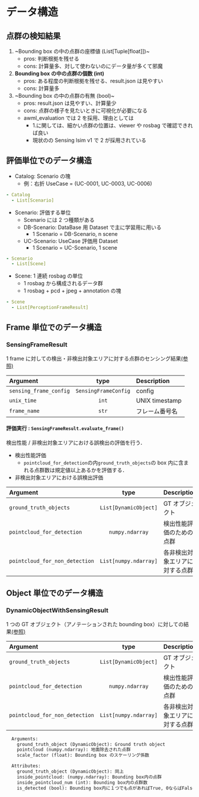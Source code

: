 # データ構造

## 点群の検知結果

1. ~Bounding box の中の点群の座標値 (List[Tuple[float]])~
   - pros: 判断根拠を残せる
   - cons: 計算量多、対して使わないのにデータ量が多くて邪魔
2. **Bounding box の中の点群の個数 (int)**
   - pros: ある程度の判断根拠を残せる、result.json は見やすい
   - cons: 計算量多
3. ~Bounding box の中の点群の有無 (bool)~
   - pros: result.json は見やすい、計算量少
   - cons: 点群の様子を見たいときに可視化が必要になる
   - awml_evaluation では 2 を採用、理由としては
     - 1.に関しては、細かい点群の位置は、viewer や rosbag で確認できれば良い
     - 現状のの Sensing lsim v1 で 2 が採用されている

## 評価単位でのデータ構造

- Catalog: Scenario の塊
  - 例：右折 UseCase = (UC-0001, UC-0003, UC-0006)

```yaml
- Catalog
  - List[Scenario]
```

- Scenario: 評価する単位
  - Scenario には 2 つ種類がある
  - DB-Scenario: DataBase 用 Dataset で主に学習用に用いる
    - 1 Scenario = DB-Scenario, n scene
  - UC-Scenario: UseCase 評価用 Dataset
    - 1 Scenario = UC-Scenario, 1 scene

```yaml
- Scenario
  - List[Scene]
```

- Scene: 1 連続 rosbag の単位
  - 1 rosbag から構成されるデータ群
  - 1 rosbag + pcd + jpeg + annotation の塊

```yaml
- Scene
  - List[PerceptionFrameResult]
```

## Frame 単位でのデータ構造

### SensingFrameResult

1 frame に対しての検出・非検出対象エリアに対する点群のセンシング結果[(参照)](../../../awml_evaluation/awml_evaluation/evaluation/sensing/sensing_frame_result.py)

| Argument               |         type         | Description    |
| :--------------------- | :------------------: | :------------- |
| `sensing_frame_config` | `SensingFrameConfig` | config         |
| `unix_time`            |        `int`         | UNIX timestamp |
| `frame_name`           |        `str`         | フレーム番号名 |

#### 評価実行 : `SensingFrameResult.evaluate_frame()`

検出性能 / 非検出対象エリアにおける誤検出の評価を行う．

- 検出性能評価
  - `pointcloud_for_detection`の内`ground_truth_objects`の box 内に含まれる点群数は規定値以上あるかを評価する．
- 非検出対象エリアにおける誤検出評価

| Argument                       |         type          | Description                    |
| :----------------------------- | :-------------------: | :----------------------------- |
| `ground_truth_objects`         | `List[DynamicObject]` | GT オブジェクト                |
| `pointcloud_for_detection`     |    `numpy.ndarray`    | 検出性能評価のための点群       |
| `pointcloud_for_non_detection` | `List[numpy.ndarray]` | 各非検出対象エリアに対する点群 |

## Object 単位でのデータ構造

### DynamicObjectWithSensingResult

1 つの GT オブジェクト（アノテーションされた bounding box）に対しての結果[(参照)](../../../awml_evaluation/awml_evaluation/evaluation/sensing/sensing_result.py)

| Argument                       |         type          | Description                    |
| :----------------------------- | :-------------------: | :----------------------------- |
| `ground_truth_objects`         | `List[DynamicObject]` | GT オブジェクト                |
| `pointcloud_for_detection`     |    `numpy.ndarray`    | 検出性能評価のための点群       |
| `pointcloud_for_non_detection` | `List[numpy.ndarray]` | 各非検出対象エリアに対する点群 |

```txt
  Arguments:
    ground_truth_object (DynamicObject): Ground truth object
    pointcloud (numpy.ndarray): 地面除去された点群
    scale_factor (float): Bounding box のスケーリング係数

  Attributes:
    ground_truth_object (DynamicObject): 同上
    inside_pointcloud: (numpy.ndarray): Bounding box内の点群
    inside_pointcloud_num (int): Bounding box内の点群数
    is_detected (bool): Bounding box内に１つでも点があればTrue, 0ならばFalse
```
